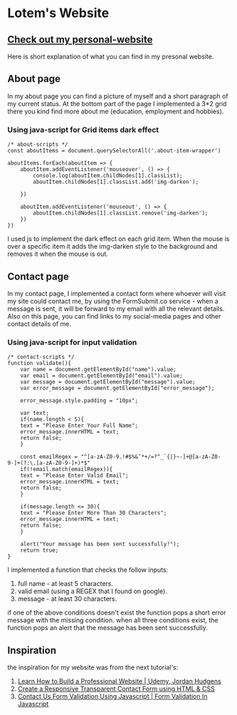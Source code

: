 # Lotem's Website

## [Check out my personal-website](https://lotemmichael.github.io/PersonalWebsite/)

Here is short explanation of what you can find in my presonal website.

##  About page
 In my about page you can find a picture of myself and a short paragraph of my current status. At the bottom part of the page I implemented a 3*2 grid there you kind find more about me (education, employment and hobbies).


### Using java-script for Grid items dark effect
```
/* about-scripts */
const aboutItems = document.querySelectorAll('.about-item-wrapper') 

aboutItems.forEach(aboutItem => {
    aboutItem.addEventListener('mouseover', () => {
        console.log(aboutItem.childNodes[1].classList);
        aboutItem.childNodes[1].classList.add('img-darken');

    })

    aboutItem.addEventListener('mouseout', () => {
        aboutItem.childNodes[1].classList.remove('img-darken');
    })
})
```
I used js to implement the dark effect on each grid item. When the mouse is over a specific item it adds the img-darken style to the background and removes it when the mouse is out.

##  Contact page

In my contact page, I implemented a contact form where whoever will visit my site could contact me, 
by using the FormSubmit.co service - when a message is sent, it will be forward to my email with all the relevant details.
Also on this page, you can find links to my social-media pages and other contact details of me.


### Using java-script for input validation 
```
/* contact-scripts */
function validate(){
    var name = document.getElementById("name").value;
    var email = document.getElementById("email").value;
    var message = document.getElementById("message").value;
    var error_message = document.getElementById("error_message");
       
    error_message.style.padding = "10px";

    var text;
    if(name.length < 5){
    text = "Please Enter Your Full Name";
    error_message.innerHTML = text;
    return false;
    }      

    const emailRegex = "^[a-zA-Z0-9.!#$%&’*+/=?^_`{|}~-]+@[a-zA-Z0-9-]+(?:\.[a-zA-Z0-9-]+)*$"
    if(!email.match(emailRegex)){
    text = "Please Enter Valid Email";
    error_message.innerHTML = text;
    return false;
    }

    if(message.length <= 30){
    text = "Please Enter More Than 30 Characters";
    error_message.innerHTML = text;
    return false;
    }

    alert("Your message has been sent successfully!");
    return true;
}
```

I implemented a function that checks the follow inputs:
1. full name - at least 5 characters.
2. valid email (using a REGEX that I found on google).
3. message - at least 30 characters. 

if one of the above conditions doesn't exist the function pops a short error message with the missing condition. 
when all three conditions exist, the function pops an alert that the message has been sent successfully. 


## Inspiration 
the inspiration for my website was from the next tutorial's:

1. [Learn How to Build a Professional Website | Udemy, Jordan Hudgens](https://www.youtube.com/watch?v=5bMdjkfvONE&list=RDCMUCzw4hbQIePVtyJQzE_F8QDg&index=1)
2.  [Create a Responsive Transparent Contact Form using HTML & CSS](https://www.youtube.com/watch?v=p_QjYcQV1Bc&t=576s)
3. [Contact Us Form Validation Using Javascript | Form Validation In Javascript](https://www.youtube.com/watch?v=WY4rvU4ImgE)
